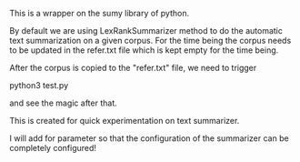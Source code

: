 This is a wrapper on the sumy library of python.

By default we are using LexRankSummarizer method to do the automatic text summarization on a given corpus.
For the time being the corpus needs to be updated in the refer.txt file which is kept empty for the time being.

After the corpus is copied to the "refer.txt" file,
we need to trigger

python3 test.py

and see the magic after that.

This is created for quick experimentation on text summarizer.

I will add for parameter so that the configuration of the summarizer can be completely configured!
